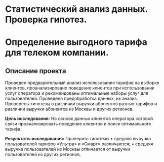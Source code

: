 # Статистический анализ данных. Проверка гипотез.

# Определение выгодного тарифа для телеком компании.

## Описание проекта


Проведен предварительный анализ использования тарифов на выборке клиентов, проанализировано поведение клиентов при использовании услуг оператора и рекомендованы оптимальные наборы услуг для пользователей. Проведена предобработка данных, их анализ. Проверены гипотезы о различии выручки абонентов разных тарифов и различии выручки абонентов из Москвы и других регионов.

**Цель исследования:** 
На основе данных клиентов оператора сотовой связи проанализировать поведение клиентов и поиск оптимального тарифа.

**Результаты исследования:** Проверить гипотезы
•	средняя выручка пользователей тарифов «Ультра» и «Смарт» различаются;
•	средняя выручка пользователей из Москвы отличается от выручки пользователей из других регионов.






